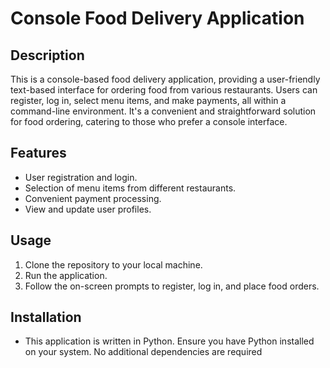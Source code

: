 # Console Food Delivery Application

## Description
This is a console-based food delivery application, providing a user-friendly text-based interface for ordering food from various restaurants. Users can register, log in, select menu items, and make payments, all within a command-line environment. It's a convenient and straightforward solution for food ordering, catering to those who prefer a console interface.

## Features
- User registration and login.
- Selection of menu items from different restaurants.
- Convenient payment processing.
- View and update user profiles.

## Usage
1. Clone the repository to your local machine.
2. Run the application.
3. Follow the on-screen prompts to register, log in, and place food orders.

## Installation
 - This application is written in Python. Ensure you have Python installed on your system. No additional dependencies are required
